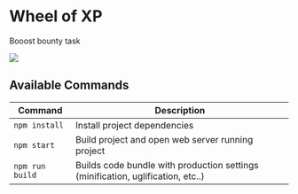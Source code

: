 # Wheel of XP
Booost bounty task

![](https://faust.s-ul.eu/PcNbt05A)
## Available Commands

| Command | Description |
|---------|-------------|
| `npm install` | Install project dependencies |
| `npm start` | Build project and open web server running project |
| `npm run build` | Builds code bundle with production settings (minification, uglification, etc..) |